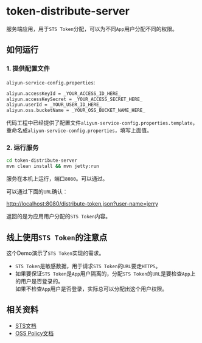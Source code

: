 token-distribute-server
========================================

服务端应用，用于`STS Token`分配，可以为不同`App`用户分配不同的权限。

如何运行
--------------------

### 1. 提供配置文件

`aliyun-service-config.properties`:

```bash
aliyun.accessKeyId = _YOUR_ACCESS_ID_HERE_
aliyun.accessKeySecret = _YOUR_ACCESS_SECRET_HERE_
aliyun.userId = _YOUR_USER_ID_HERE_
aliyun.oss.bucketName = _YOUR_OSS_BUCKET_NAME_HERE_
```

代码工程中已经提供了配置文件`aliyun-service-config.properties.template`，重命名成`aliyun-service-config.properties`，填写上面值。

### 2. 运行服务

```bash
cd token-distribute-server
mvn clean install && mvn jetty:run
```

服务在本机上运行，端口`8080`。可以通过。

可以通过下面的`URL`确认：

<http://localhost:8080/distribute-token.json?user-name=jerry>

返回的是为应用用户分配的`STS Token`内容。

线上使用`STS Token`的注意点
--------------------

这个Demo演示了`STS Token`实现的需求。

- `STS Token`是敏感数据，用于请求`STS Token`的`URL`要走`HTTPS`。
- 如果要保证`STS Token`是`App`用户隔离的，分配`STS Token`的`URL`是要检查`App`上的用户是否登录的。  
    如果不检查`App`用户是否登录，实际总可以分配出这个用户权限。

相关资料
--------------------

- [STS文档](http://docs.aliyun.com/#/pub/ram)
- [OSS Policy文档](http://docs.aliyun.com/#/pub/oss/api-reference/access-control&granting-permissions)
